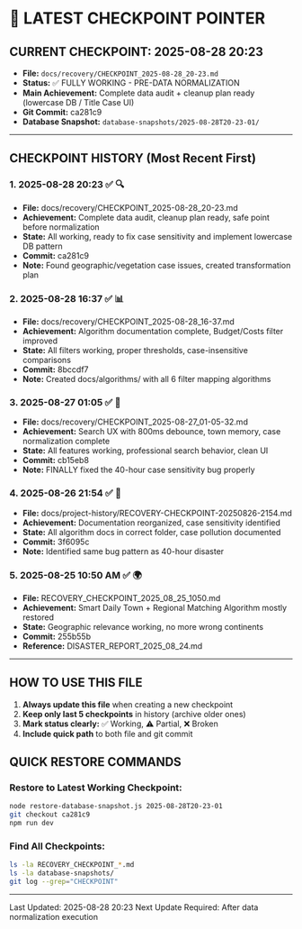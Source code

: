 # 📍 LATEST CHECKPOINT POINTER

## CURRENT CHECKPOINT: 2025-08-28 20:23
- **File:** `docs/recovery/CHECKPOINT_2025-08-28_20-23.md`
- **Status:** ✅ FULLY WORKING - PRE-DATA NORMALIZATION
- **Main Achievement:** Complete data audit + cleanup plan ready (lowercase DB / Title Case UI)
- **Git Commit:** ca281c9
- **Database Snapshot:** `database-snapshots/2025-08-28T20-23-01/`

---

## CHECKPOINT HISTORY (Most Recent First)

### 1. 2025-08-28 20:23 ✅ 🔍
- **File:** docs/recovery/CHECKPOINT_2025-08-28_20-23.md
- **Achievement:** Complete data audit, cleanup plan ready, safe point before normalization
- **State:** All working, ready to fix case sensitivity and implement lowercase DB pattern
- **Commit:** ca281c9
- **Note:** Found geographic/vegetation case issues, created transformation plan

### 2. 2025-08-28 16:37 ✅ 📊
- **File:** docs/recovery/CHECKPOINT_2025-08-28_16-37.md
- **Achievement:** Algorithm documentation complete, Budget/Costs filter improved
- **State:** All filters working, proper thresholds, case-insensitive comparisons
- **Commit:** 8bccdf7
- **Note:** Created docs/algorithms/ with all 6 filter mapping algorithms

### 3. 2025-08-27 01:05 ✅ 🎯
- **File:** docs/recovery/CHECKPOINT_2025-08-27_01-05-32.md
- **Achievement:** Search UX with 800ms debounce, town memory, case normalization complete
- **State:** All features working, professional search behavior, clean UI
- **Commit:** cb15eb8
- **Note:** FINALLY fixed the 40-hour case sensitivity bug properly

### 4. 2025-08-26 21:54 ✅ 📁
- **File:** docs/project-history/RECOVERY-CHECKPOINT-20250826-2154.md
- **Achievement:** Documentation reorganized, case sensitivity identified
- **State:** All algorithm docs in correct folder, case pollution documented
- **Commit:** 3f6095c
- **Note:** Identified same bug pattern as 40-hour disaster

### 5. 2025-08-25 10:50 AM ✅ 🌍
- **File:** RECOVERY_CHECKPOINT_2025_08_25_1050.md
- **Achievement:** Smart Daily Town + Regional Matching Algorithm mostly restored
- **State:** Geographic relevance working, no more wrong continents
- **Commit:** 255b55b
- **Reference:** DISASTER_REPORT_2025_08_24.md

---

## HOW TO USE THIS FILE

1. **Always update this file** when creating a new checkpoint
2. **Keep only last 5 checkpoints** in history (archive older ones)
3. **Mark status clearly:** ✅ Working, ⚠️ Partial, ❌ Broken
4. **Include quick path** to both file and git commit

## QUICK RESTORE COMMANDS

### Restore to Latest Working Checkpoint:
```bash
node restore-database-snapshot.js 2025-08-28T20-23-01
git checkout ca281c9
npm run dev
```

### Find All Checkpoints:
```bash
ls -la RECOVERY_CHECKPOINT_*.md
ls -la database-snapshots/
git log --grep="CHECKPOINT"
```

---

Last Updated: 2025-08-28 20:23
Next Update Required: After data normalization execution